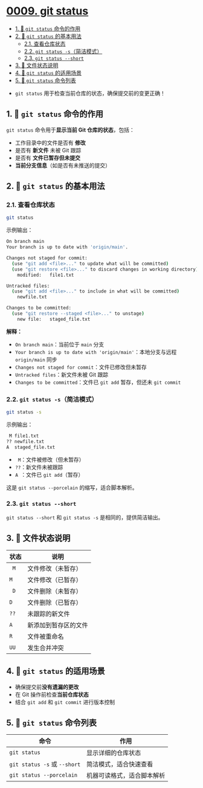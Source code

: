 # [0009. git status](https://github.com/Tdahuyou/git/tree/main/0009.%20git%20status)

<!-- region:toc -->
- [1. 📒 `git status` 命令的作用](#1--git-status-命令的作用)
- [2. 📒 `git status` 的基本用法](#2--git-status-的基本用法)
  - [2.1. 查看仓库状态](#21-查看仓库状态)
  - [2.2. `git status -s`（简洁模式）](#22-git-status--s简洁模式)
  - [2.3. `git status --short`](#23-git-status---short)
- [3. 📒 文件状态说明](#3--文件状态说明)
- [4. 📒 `git status` 的适用场景](#4--git-status-的适用场景)
- [5. 📒 `git status` 命令列表](#5--git-status-命令列表)
<!-- endregion:toc -->
- `git status` 用于检查当前仓库的状态，确保提交前的变更正确！

## 1. 📒 `git status` 命令的作用

`git status` 命令用于**显示当前 Git 仓库的状态**，包括：

- 工作目录中的文件是否有 **修改**
- 是否有 **新文件** 未被 Git 跟踪
- 是否有 **文件已暂存但未提交**
- **当前分支信息**（如是否有未推送的提交）

## 2. 📒 `git status` 的基本用法

### 2.1. 查看仓库状态

```sh
git status
```

示例输出：

```sh
On branch main
Your branch is up to date with 'origin/main'.

Changes not staged for commit:
  (use "git add <file>..." to update what will be committed)
  (use "git restore <file>..." to discard changes in working directory)
    modified:   file1.txt

Untracked files:
  (use "git add <file>..." to include in what will be committed)
    newfile.txt

Changes to be committed:
  (use "git restore --staged <file>..." to unstage)
    new file:   staged_file.txt
```

**解释：**

- `On branch main`：当前位于 `main` 分支
- `Your branch is up to date with 'origin/main'`：本地分支与远程 `origin/main` 同步
- `Changes not staged for commit`：文件已修改但未暂存
- `Untracked files`：新文件未被 Git 跟踪
- `Changes to be committed`：文件已 `git add` 暂存，但还未 `git commit`

### 2.2. `git status -s`（简洁模式）

```sh
git status -s
```

示例输出：

```sh
 M file1.txt
?? newfile.txt
A  staged_file.txt
```

- ` M`：文件被修改（但未暂存）
- `??`：新文件未被跟踪
- `A `：文件已 `git add`（暂存）

这是 `git status --porcelain` 的缩写，适合脚本解析。

### 2.3. `git status --short`

`git status --short` 和 `git status -s` 是相同的，提供简洁输出。

## 3. 📒 文件状态说明

| 状态 | 说明                 |
| ---- | -------------------- |
| ` M` | 文件修改（未暂存）   |
| `M ` | 文件修改（已暂存）   |
| ` D` | 文件删除（未暂存）   |
| `D ` | 文件删除（已暂存）   |
| `??` | 未跟踪的新文件       |
| `A ` | 新添加到暂存区的文件 |
| `R ` | 文件被重命名         |
| `UU` | 发生合并冲突         |

## 4. 📒 `git status` 的适用场景

- 确保提交前**没有遗漏的更改**
- 在 Git 操作前检查**当前仓库状态**
- 结合 `git add` 和 `git commit` 进行版本控制

## 5. 📒 `git status` 命令列表

| 命令                         | 作用                       |
| ---------------------------- | -------------------------- |
| `git status`                 | 显示详细的仓库状态         |
| `git status -s` 或 `--short` | 简洁模式，适合快速查看     |
| `git status --porcelain`     | 机器可读格式，适合脚本解析 |



